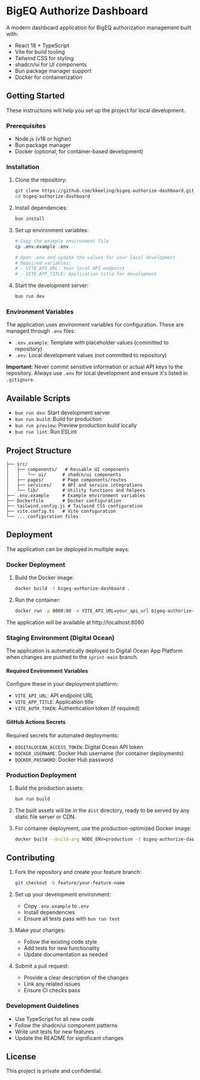 # BigEQ Authorize Dashboard

A modern dashboard application for BigEQ authorization management built with:

- React 18 + TypeScript
- Vite for build tooling
- Tailwind CSS for styling
- shadcn/ui for UI components
- Bun package manager support
- Docker for containerization

## Getting Started

These instructions will help you set up the project for local development.

### Prerequisites

- Node.js (v18 or higher)
- Bun package manager
- Docker (optional, for container-based development)

### Installation

1. Clone the repository:
   ```bash
   git clone https://github.com/kkeeling/bigeq-authorize-dashboard.git
   cd bigeq-authorize-dashboard
   ```

2. Install dependencies:
   ```bash
   bun install
   ```

3. Set up environment variables:
   ```bash
   # Copy the example environment file
   cp .env.example .env

   # Open .env and update the values for your local development
   # Required variables:
   # - VITE_API_URL: Your local API endpoint
   # - VITE_APP_TITLE: Application title for development
   ```

4. Start the development server:
   ```bash
   bun run dev
   ```

### Environment Variables

The application uses environment variables for configuration. These are managed through `.env` files:

- `.env.example`: Template with placeholder values (committed to repository)
- `.env`: Local development values (not committed to repository)

**Important**: Never commit sensitive information or actual API keys to the repository. Always use `.env` for local development and ensure it's listed in `.gitignore`.

## Available Scripts

- `bun run dev`: Start development server
- `bun run build`: Build for production
- `bun run preview`: Preview production build locally
- `bun run lint`: Run ESLint

## Project Structure

```
├── src/
│   ├── components/   # Reusable UI components
│   │   └── ui/      # shadcn/ui components
│   ├── pages/       # Page components/routes
│   ├── services/    # API and service integrations
│   └── lib/         # Utility functions and helpers
├── .env.example     # Example environment variables
├── Dockerfile       # Docker configuration
├── tailwind.config.js # Tailwind CSS configuration
├── vite.config.ts   # Vite configuration
└── ... configuration files
```

## Deployment

The application can be deployed in multiple ways:

### Docker Deployment

1. Build the Docker image:
   ```bash
   docker build -t bigeq-authorize-dashboard .
   ```

2. Run the container:
   ```bash
   docker run -p 8080:80 -e VITE_API_URL=your_api_url bigeq-authorize-dashboard
   ```

The application will be available at http://localhost:8080

### Staging Environment (Digital Ocean)

The application is automatically deployed to Digital Ocean App Platform when changes are pushed to the `sprint-main` branch.

#### Required Environment Variables

Configure these in your deployment platform:

- `VITE_API_URL`: API endpoint URL
- `VITE_APP_TITLE`: Application title
- `VITE_AUTH_TOKEN`: Authentication token (if required)

#### GitHub Actions Secrets

Required secrets for automated deployments:

- `DIGITALOCEAN_ACCESS_TOKEN`: Digital Ocean API token
- `DOCKER_USERNAME`: Docker Hub username (for container deployments)
- `DOCKER_PASSWORD`: Docker Hub password

### Production Deployment

1. Build the production assets:
   ```bash
   bun run build
   ```

2. The built assets will be in the `dist` directory, ready to be served by any static file server or CDN.

3. For container deployment, use the production-optimized Docker image:
   ```bash
   docker build --build-arg NODE_ENV=production -t bigeq-authorize-dashboard:prod .
   ```

## Contributing

1. Fork the repository and create your feature branch:
   ```bash
   git checkout -b feature/your-feature-name
   ```

2. Set up your development environment:
   - Copy `.env.example` to `.env`
   - Install dependencies
   - Ensure all tests pass with `bun run test`

3. Make your changes:
   - Follow the existing code style
   - Add tests for new functionality
   - Update documentation as needed

4. Submit a pull request:
   - Provide a clear description of the changes
   - Link any related issues
   - Ensure CI checks pass

### Development Guidelines

- Use TypeScript for all new code
- Follow the shadcn/ui component patterns
- Write unit tests for new features
- Update the README for significant changes

## License

This project is private and confidential.
